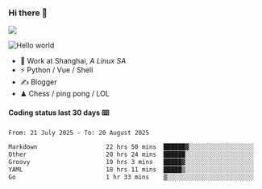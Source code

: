 ### Hi there 👋
![](https://komarev.com/ghpvc/?username=Xuhandsome)


<img src="https://github-readme-stats.vercel.app/api?username=XuHandsome&show_icons=true&theme=merko" alt="Hello world">

<br/>

- 🍻  Work at Shanghai, _A Linux SA_
- ⚡  Python / Vue / Shell
- ✍️  Blogger
- ♟  Chess / ping pong / LOL

#### Coding status last 30 days ⌨️

<!--START_SECTION:waka-->

```txt
From: 21 July 2025 - To: 20 August 2025

Markdown                   22 hrs 50 mins  ██████▓░░░░░░░░░░░░░░░░░░   27.12 %
Other                      20 hrs 24 mins  ██████░░░░░░░░░░░░░░░░░░░   24.23 %
Groovy                     19 hrs 3 mins   █████▓░░░░░░░░░░░░░░░░░░░   22.63 %
YAML                       18 hrs 11 mins  █████▒░░░░░░░░░░░░░░░░░░░   21.59 %
Go                         1 hr 33 mins    ▒░░░░░░░░░░░░░░░░░░░░░░░░   01.84 %
```

<!--END_SECTION:waka-->
